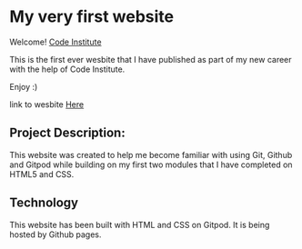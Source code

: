 <h1>My very first website</h1>

Welcome! [Code Institute](https://codeinstitute.net)

This is the first ever wesbite that I have published as part of my new career with the help of Code Institute.

Enjoy :)

link to wesbite [Here](https://therealbond.github.io/my-full-template/)

<h2>Project Description:</h2>
This website was created to help me become familiar with using Git, Github and Gitpod while building on my first two modules that I have completed on HTML5 and CSS.

<h2>Technology</h2>
This website has been built with HTML and CSS on Gitpod. It is being hosted by Github pages.

